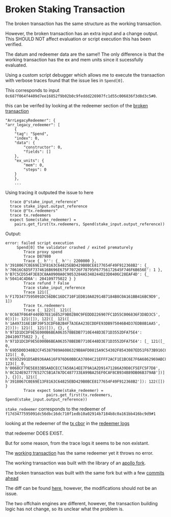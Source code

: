 # Broken Staking Transaction

The broken transaction has the same structure as the working transaction. 

However, the broken transaction has an extra input and a change output. This SHOULD NOT affect evaluation or script execution this has been verified. 

The datum and redeemer data are the same!! The only difference is that the working transaction has the ex and mem units since it sucessfully evaluated.


Using a custom script debugger which allows me to execute the transaction with verbose traces found that the issue lies in `Spend[0]`.

This corresponds to input `0c687f064f4409d7ee16852f9b02b0c9feddd226907fc1d55c006836f3d8d3c5#0`.

this can be verifed by looking at the redeemer section of the [broken transaction](./broken_transaction/broken_transaction.json)

```
"ArrLegacyRedeemer": {
"arr_legacy_redeemer": [
    {
    "tag": "Spend",
    "index": 0,
    "data": {
        "constructor": 0,
        "fields": []
    },
    "ex_units": {
        "mem": 0,
        "steps": 0
    }
    },
    ...
```

Using tracing it outputed the issue to here
```
  trace @"stake_input_reference"
  trace stake_input.output_reference
  trace @"tx.redeemers"
  trace tx.redeemers
  expect Some(stake_redeemer) =
    pairs.get_first(tx.redeemers, Spend(stake_input.output_reference))
```

Output:
```
error: failed script execution
     Spend[0] the validator crashed / exited prematurely
        Trace proxy spend
        Trace D87980
        Trace {_ h'': {_ h'': 2200000 }, h'3918067C0E69E13F8163C64825EBD429B0BCE8177654F49F912368B2': {_ h'70616C6D5F7374616B696E675F70726F78795F67756172645F746F6B656E': 1 }, h'B7C5CD554F3E83C8AA0900A0C9053284A5348244D23D0406C28EAF4D': {_ h'50414C4D0A': 204109775022 } }
        Trace refund ? False
        Trace stake_input_reference
        Trace 121([_ h'F17D3477595091DC56DBC16DC710F1EDB10A02914B7184B8C0A161BB416BC9D9', 1])
        Trace tx.redeemers
        Trace {_ 122([_ 121([_ h'0C687F064F4409D7EE16852F9B02B0C9FEDDD226907FC1D55C006836F3D8D3C5', 0])]): 121([]), 122([_ 121([_ h'1A497316E1BF39F53CDF6B2B4F7A3EA423ECDDFE93DB975046B4D37EDB8B1AA5', 2])]): 121([_ 121([]), {}, {_ h'971D1DCDF9E5E000B6BEA063578BEDB7710E448D3E71D3552DFA75E4': 204109775022 }, {_ h'971D1DCDF9E5E000B6BEA063578BEDB7710E448D3E71D3552DFA75E4': [_ 121([_ 0, h'69D5D0D348B2CF45387989A6086329B8AFD0815A9C54302F8543087ED51F673B916C06933F487F645C8F5CBECB9A94B8597BE67A82E44203D5CEF92795B4F963469A69FE10CEF6788B7D3F3296E1920D6D74157C5616ACCB22137DFE8BCA443515F60B5B8361A5013C11593D644FCF9FCA644B7B9AD71CA3EC81A7397A6FD381']), 121([_ 0, h'65932991D5AB936AA616F976D60BBCA37804C21EFFF2ACF1E1BC6E7F6A6862969ABC83E9CC434211CAA29F95CC96A551F48974D5B6CA49854E58C530CCA4C90535EADBF2CF23F0D9F92049B66BD7F91EDF171FFD5CC88E81EA73A933C4B75CF0B31EC0B369EB51024B0B32D5C3D47D0B3012387F7A26D09B36973981A5BD56C3']), 123([_ 0, h'0068CF79E5E033B5AADCECC7A58A14EE7F9A1A2D91471286A39D8CF5EFC5F7D8', h'0C324E92777E527C5B1A7A7DC487733EA99BA25EF0CAF8CB934B89DB06B379AB'])] }, {}]), 121([_ h'3918067C0E69E13F8163C64825EBD429B0BCE8177654F49F912368B2']): 122([]) }
        Trace expect Some(stake_redeemer) =
                  pairs.get_first(tx.redeemers, Spend(stake_input.output_reference))
```

`stake_redeemer` corresponds to the redeemer of `f17d3477595091dc56dbc16dc710f1edb10a02914b7184b8c0a161bb416bc9d9#1`

looking at the redeemer of the [tx cbor](./broken_transaction/broken_transaction.cbor) in the [redeemer logs](./broken_transaction/broken_transaction_redeemer.txt)

that redeemer DOES EXIST. 

But for some reason, from the trace logs it seems to be non existant. 

The [working transaction](./working_transaction/working_transaction.cbor) has the same redeemer yet it throws no error. 

The working transaction was built with the library of an [apollo fork](https://github.com/zenGate-Global/apollo/tree/d169a805c82db182a76446295805cae7551c4b5d).

The broken transaction was built with the same fork but with a few [commits ahead](https://github.com/zenGate-Global/apollo/tree/37f3a9174ddd67aed203b799a3b8194b71e6b39f)

The diff can be found [here](https://github.com/zenGate-Global/apollo/compare/d169a80...37f3a91), however, the modifications should not be an issue. 

The two offchain engines are different, however, the transaction building logic has not change, so its unclear what the problem is. 
